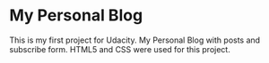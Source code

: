 My Personal Blog
=======
This is my first project for Udacity. My Personal Blog with posts and subscribe form.
HTML5 and CSS were used for this project.